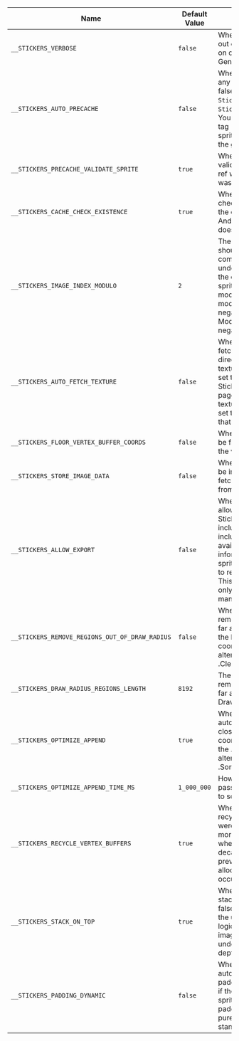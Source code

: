 |Name|Default Value|Purpose|
|---|---|---|
|`__STICKERS_VERBOSE`|`false`|Whether Stickers should print out extra information based on certain scenarios. i.e. Generating new regions.|
|`__STICKERS_AUTO_PRECACHE`|`false`|Whether Stickers autocache any sprites. Setting this to false will require you to call `StickersPrecacheSprite()` or `StickersPrecacheSpriteExt()`. You can also apply the asset tag `"StickerDecal"` to have sprites cached at the start of the game.|
|`__STICKERS_PRECACHE_VALIDATE_SPRITE`|`true`|Whether Stickers should validate that a proper sprite ref was passed, and error if it wasn't.|
|`__STICKERS_CACHE_CHECK_EXISTENCE`|`true`|Whether Stickers should check if the sprite exists in the cache prior to fetching. And throwing an error if it doesn't exist.|
|`__STICKERS_IMAGE_INDEX_MODULO`|`2`|The mode that Stickers should operate when it comes to fetching the underlying UVs struct from the cache, for the select sprite. Modes: - 0: No modulo! Pure Index! - 1: GML modulo. Doesn't account for negatives! - 2: Custom Modulo. Accounts for negatives!|
|`__STICKERS_AUTO_FETCH_TEXTURE`|`false`|Whether Stickers should fetch the texture page directly. Useful if texturegroup_set_mode() is set to explicit. Otherwise Stickers will not fetch texture pages. However if texturegroup_set_mode() is set to implicit, GM will handle that anyway.|
|`__STICKERS_FLOOR_VERTEX_BUFFER_COORDS`|`false`|Whether coordinates should be floored prior to adding to the vertex buffers.|
|`__STICKERS_STORE_IMAGE_DATA`|`false`|Whether Image data should be included. Allowing you to fetch, modify, remove images from any vertex buffers. |
|`__STICKERS_ALLOW_EXPORT`|`false`|Whether Stickers should allow exporting/importing Sticker instances. This will include EVERYTHING, including image data (if available). And key information about the sprites/texture pages in order to reconstruct upon import. This should ideally be used only if texture groups are managed properly.|
|`__STICKERS_REMOVE_REGIONS_OUT_OF_DRAW_RADIUS`|`false`|Whether Stickers should remove regions that are too far away automatically from the Draw() or DrawCamera() coordinates. You can alternatively call .ClearFromDistance().|
|`__STICKERS_DRAW_RADIUS_REGIONS_LENGTH`|`8192`|The distance that Stickers will remove regions that are too far away from teh Draw() or DrawCamera() coordinates.|
|`__STICKERS_OPTIMIZE_APPEND`|`true`|Whether Stickers should automatically sort the regions closest to the last x and y coordinate passed into one of the .Add* methods. You can alternatively call .SortRegions().|
|`__STICKERS_OPTIMIZE_APPEND_TIME_MS`|`1_000_000`|How much in real time should pass before Stickers attempts to sort regions.|
|`__STICKERS_RECYCLE_VERTEX_BUFFERS`|`true`|Whether Stickers should recycle vertex buffers that were created. This may be more applicable for scenarios where a extremely large decal size is used, or to prevent memory allocation/deallocation from occurring.|
|`__STICKERS_STACK_ON_TOP`|`true`|Whether Stickers should stack images on top. If set to false, Stickers will just apply the usual buffer insertion logic. Which will result in images appearing underneath it. Without some depth workarounds.|
|`__STICKERS_PADDING_DYNAMIC`|`false`|Whether Stickers should automatically increase the padding size of an instance, if the scale of a newly added sprite exceeds the existing padding size. This is useful purely from a debugging standpoint.|
